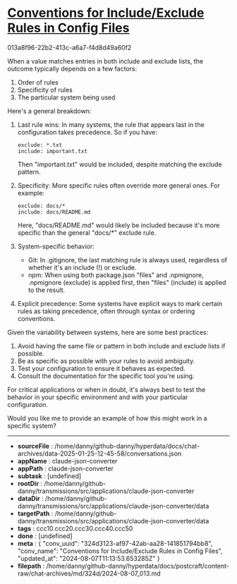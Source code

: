 # [Conventions for Include/Exclude Rules in Config Files](https://claude.ai/chat/324d3123-af97-42ab-aa28-141851794bb8)

013a8f96-22b2-413c-a6a7-f4d8d49a60f2

 When a value matches entries in both include and exclude lists, the outcome typically depends on a few factors:

1. Order of rules
2. Specificity of rules
3. The particular system being used

Here's a general breakdown:

1. Last rule wins:
   In many systems, the rule that appears last in the configuration takes precedence. So if you have:
   
   ```
   exclude: *.txt
   include: important.txt
   ```
   
   Then "important.txt" would be included, despite matching the exclude pattern.

2. Specificity:
   More specific rules often override more general ones. For example:
   
   ```
   exclude: docs/*
   include: docs/README.md
   ```
   
   Here, "docs/README.md" would likely be included because it's more specific than the general "docs/*" exclude rule.

3. System-specific behavior:
   - Git: In .gitignore, the last matching rule is always used, regardless of whether it's an include (!) or exclude.
   - npm: When using both package.json "files" and .npmignore, .npmignore (exclude) is applied first, then "files" (include) is applied to the result.

4. Explicit precedence:
   Some systems have explicit ways to mark certain rules as taking precedence, often through syntax or ordering conventions.

Given the variability between systems, here are some best practices:

1. Avoid having the same file or pattern in both include and exclude lists if possible.
2. Be as specific as possible with your rules to avoid ambiguity.
3. Test your configuration to ensure it behaves as expected.
4. Consult the documentation for the specific tool you're using.

For critical applications or when in doubt, it's always best to test the behavior in your specific environment and with your particular configuration.

Would you like me to provide an example of how this might work in a specific system?

---

* **sourceFile** : /home/danny/github-danny/hyperdata/docs/chat-archives/data-2025-01-25-12-45-58/conversations.json
* **appName** : claude-json-converter
* **appPath** : claude-json-converter
* **subtask** : [undefined]
* **rootDir** : /home/danny/github-danny/transmissions/src/applications/claude-json-converter
* **dataDir** : /home/danny/github-danny/transmissions/src/applications/claude-json-converter/data
* **targetPath** : /home/danny/github-danny/transmissions/src/applications/claude-json-converter/data
* **tags** : ccc10.ccc20.ccc30.ccc40.ccc50
* **done** : [undefined]
* **meta** : {
  "conv_uuid": "324d3123-af97-42ab-aa28-141851794bb8",
  "conv_name": "Conventions for Include/Exclude Rules in Config Files",
  "updated_at": "2024-08-07T11:13:53.653285Z"
}
* **filepath** : /home/danny/github-danny/hyperdata/docs/postcraft/content-raw/chat-archives/md/324d/2024-08-07_013.md